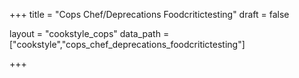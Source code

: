 +++
title = "Cops Chef/Deprecations Foodcritictesting"
draft = false

layout = "cookstyle_cops"
data_path = ["cookstyle","cops_chef_deprecations_foodcritictesting"]

+++

<!-- The content of this page is automatically generated from the
cops_chef_deprecations_foodcritictesting.yml file in github.com/chef/cookstyle/docs-chef-io/data/cookstyle. -->
